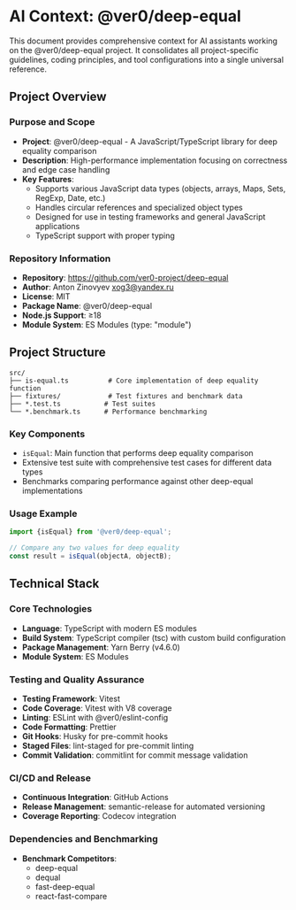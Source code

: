 # AI Context: @ver0/deep-equal

This document provides comprehensive context for AI assistants working on the @ver0/deep-equal project. It consolidates
all project-specific guidelines, coding principles, and tool configurations into a single universal reference.

## Project Overview

### Purpose and Scope

- **Project**: @ver0/deep-equal - A JavaScript/TypeScript library for deep equality comparison
- **Description**: High-performance implementation focusing on correctness and edge case handling
- **Key Features**:
  - Supports various JavaScript data types (objects, arrays, Maps, Sets, RegExp, Date, etc.)
  - Handles circular references and specialized object types
  - Designed for use in testing frameworks and general JavaScript applications
  - TypeScript support with proper typing

### Repository Information

- **Repository**: https://github.com/ver0-project/deep-equal
- **Author**: Anton Zinovyev <xog3@yandex.ru>
- **License**: MIT
- **Package Name**: @ver0/deep-equal
- **Node.js Support**: ≥18
- **Module System**: ES Modules (type: "module")

## Project Structure

```text
src/
├── is-equal.ts          # Core implementation of deep equality function
├── fixtures/            # Test fixtures and benchmark data
├── *.test.ts           # Test suites
└── *.benchmark.ts      # Performance benchmarking
```

### Key Components

- `isEqual`: Main function that performs deep equality comparison
- Extensive test suite with comprehensive test cases for different data types
- Benchmarks comparing performance against other deep-equal implementations

### Usage Example

```typescript
import {isEqual} from '@ver0/deep-equal';

// Compare any two values for deep equality
const result = isEqual(objectA, objectB);
```

## Technical Stack

### Core Technologies

- **Language**: TypeScript with modern ES modules
- **Build System**: TypeScript compiler (tsc) with custom build configuration
- **Package Management**: Yarn Berry (v4.6.0)
- **Module System**: ES Modules

### Testing and Quality Assurance

- **Testing Framework**: Vitest
- **Code Coverage**: Vitest with V8 coverage
- **Linting**: ESLint with @ver0/eslint-config
- **Code Formatting**: Prettier
- **Git Hooks**: Husky for pre-commit hooks
- **Staged Files**: lint-staged for pre-commit linting
- **Commit Validation**: commitlint for commit message validation

### CI/CD and Release

- **Continuous Integration**: GitHub Actions
- **Release Management**: semantic-release for automated versioning
- **Coverage Reporting**: Codecov integration

### Dependencies and Benchmarking

- **Benchmark Competitors**:
  - deep-equal
  - dequal
  - fast-deep-equal
  - react-fast-compare
